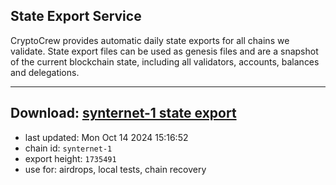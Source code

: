 ## State Export Service
CryptoCrew provides automatic daily state exports for all chains we validate. State export files can be used as genesis files and are a snapshot of the current blockchain state, including all validators, accounts, balances and delegations.

---
**Download: [synternet-1 state export](https://dl-eu2.ccvalidators.com/SERVICE/synternet/synternet-1_export_1735491.json)**
---

- last updated: Mon Oct 14 2024 15:16:52
- chain id: `synternet-1`
- export height: `1735491`
- use for: airdrops, local tests, chain recovery
